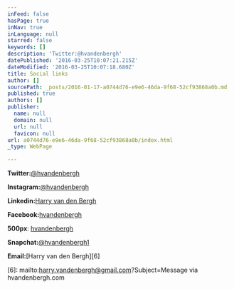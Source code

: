 ```yaml
---
inFeed: false
hasPage: true
inNav: true
inLanguage: null
starred: false
keywords: []
description: 'Twitter:@hvandenbergh'
datePublished: '2016-03-25T10:07:21.215Z'
dateModified: '2016-03-25T10:07:18.680Z'
title: Social links
author: []
sourcePath: _posts/2016-01-17-a0744d76-e9e6-46da-9f68-52cf93868a0b.md
published: true
authors: []
publisher:
  name: null
  domain: null
  url: null
  favicon: null
url: a0744d76-e9e6-46da-9f68-52cf93868a0b/index.html
_type: WebPage

---
```

**Twitter:**[@hvandenbergh][0]

**Instagram:**[@hvandenbergh][1]

**Linkedin:**[Harry van den Bergh][2]

**Facebook:**[hvandenbergh][3]

**500px**:  [hvandenbergh][4]

**Snapchat:**[@hvandenbergh1][5]

**Email:**[Harry van den Bergh][6]

[0]: https://twitter.com/hvandenbergh
[1]: https://www.instagram.com/hvandenbergh/
[2]: https://nl.linkedin.com/in/harryvandenbergh
[3]: https://www.facebook.com/hvandenbergh
[4]: https://500px.com/hvandenbergh
[5]: https://www.snapchat.com/add/hvandenbergh1
[6]: mailto:harry.vandenbergh@gmail.com?Subject=Message via hvandenbergh.com